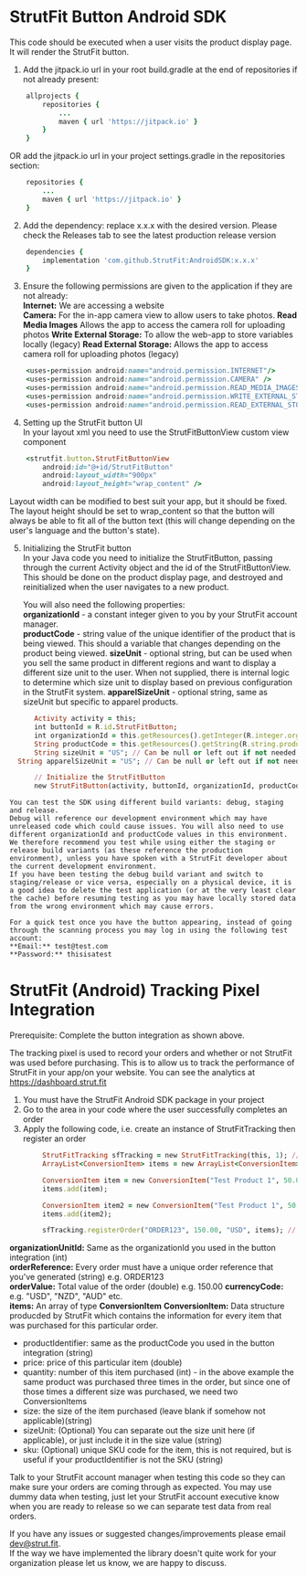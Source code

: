 # StrutFit Button Android SDK
This code should be executed when a user visits the product display page. It will render the StrutFit button.


1. Add the jitpack.io url in your root build.gradle at the end of repositories if not already present:
```ruby
	allprojects {
		repositories {
			...
			maven { url 'https://jitpack.io' }
		}
	}
```
OR add the jitpack.io url in your project settings.gradle in the repositories section:
```ruby
	repositories {
		...
		maven { url 'https://jitpack.io' }
	}
``` 
  
2. Add the dependency: replace x.x.x with the desired version. Please check the Releases tab to see the latest production release version
```ruby
	dependencies {
		implementation 'com.github.StrutFit:AndroidSDK:x.x.x'
	}
```

3. Ensure the following permissions are given to the application if they are not already:  
	**Internet:** We are accessing a website  
	**Camera:** For the in-app camera view to allow users to take photos.
	**Read Media Images** Allows the app to access the camera roll for uploading photos
	**Write External Storage:** To allow the web-app to store variables locally (legacy) 
	**Read External Storage:** Allows the app to access camera roll for uploading photos (legacy) 

```ruby
    <uses-permission android:name="android.permission.INTERNET"/>
    <uses-permission android:name="android.permission.CAMERA" />
    <uses-permission android:name="android.permission.READ_MEDIA_IMAGES" />
    <uses-permission android:name="android.permission.WRITE_EXTERNAL_STORAGE" android:maxSdkVersion="29" />
    <uses-permission android:name="android.permission.READ_EXTERNAL_STORAGE" android:maxSdkVersion="32"/>
```

4. Setting up the StrutFit button UI  
	In your layout xml you need to use the StrutFitButtonView custom view component
```ruby
    <strutfit.button.StrutFitButtonView
        android:id="@+id/StrutFitButton"
        android:layout_width="900px"
        android:layout_height="wrap_content" />
```  

Layout width can be modified to best suit your app, but it should be fixed. The layout height should be set to wrap_content so that the button will always be able to fit all of the button text (this will change depending on the user's language and the button's state).
	
5. Initializing the StrutFit button  
	In your Java code you need to initialize the StrutFitButton, passing through the current Activity object and the id of the StrutFitButtonView. This should be done on the product display page, and destroyed and reinitialized when the user navigates to a new product.  

	You will also need the following properties:  
	**organizationId** - a constant integer given to you by your StrutFit account manager.  
	**productCode** - string value of the unique identifier of the product that is being viewed. This should a variable that changes depending on the product being viewed.
	**sizeUnit** - optional string, but can be used when you sell the same product in different regions and want to display a different size unit to the user.
        When not supplied, there is internal logic to determine which size unit to display based on previous configuration in the StrutFit system.
	**apparelSizeUnit** - optional string, same as sizeUnit but specific to apparel products. 

  ```ruby
        Activity activity = this;
        int buttonId = R.id.StrutFitButton;
        int organizationId = this.getResources().getInteger(R.integer.organizationUnitId);
        String productCode = this.getResources().getString(R.string.productCode);
        String sizeUnit = "US"; // Can be null or left out if not needed
	String apparelSizeUnit = "US"; // Can be null or left out if not needed

        // Initialize the StrutFitButton
        new StrutFitButton(activity, buttonId, organizationId, productCode, sizeUnit, apparelSizeUnit);
```
	
	You can test the SDK using different build variants: debug, staging and release.  
	Debug will reference our development environment which may have unreleased code which could cause issues. You will also need to use different organizationId and productCode values in this environment.  
	We therefore recommend you test while using either the staging or release build variants (as these reference the production environment), unless you have spoken with a StrutFit developer about the current development environment.  
	If you have been testing the debug build variant and switch to staging/release or vice versa, especially on a physical device, it is a good idea to delete the test application (or at the very least clear the cache) before resuming testing as you may have locally stored data from the wrong environment which may cause errors.  

	For a quick test once you have the button appearing, instead of going through the scanning process you may log in using the following test account:   
	**Email:** test@test.com    
	**Password:** thisisatest    

# StrutFit (Android) Tracking Pixel Integration
Prerequisite: Complete the button integration as shown above.

The tracking pixel is used to record your orders and whether or not StrutFit was used before purchasing. This is to allow us to track the performance of StrutFit in your app/on your website.
You can see the analytics at https://dashboard.strut.fit

1. You must have the StrutFit Android SDK package in your project
2. Go to the area in your code where the user successfully completes an order
3. Apply the following code, i.e. create an instance of StrutFitTracking then register an order

```ruby
        StrutFitTracking sfTracking = new StrutFitTracking(this, 1); // organizationUnitId
        ArrayList<ConversionItem> items = new ArrayList<ConversionItem>();

        ConversionItem item = new ConversionItem("Test Product 1", 50.00, 1, "5 US"); // productIdentifier, price, quantity, size
        items.add(item);

        ConversionItem item2 = new ConversionItem("Test Product 1", 50.00, 2, "8", "US"); // productIdentifier, price, quantity, size, sizeUnit
        items.add(item2);

        sfTracking.registerOrder("ORDER123", 150.00, "USD", items); // orderReference, orderValue, currencyCode, items
```
**organizationUnitId:** Same as the organizationId you used in the button integration (int)  
**orderReference:** Every order must have a unique order reference that you've generated (string) e.g. ORDER123  
**orderValue:** Total value of the order (double) e.g. 150.00 
**currencyCode:** e.g. "USD", "NZD", "AUD" etc.  
**items:** An array of type **ConversionItem**
**ConversionItem:** Data structure producded by StrutFit which contains the information for every item that was purchased for this particular order.  
* productIdentifier: same as the productCode you used in the button integration (string)  
* price: price of this particular item (double)  
* quantity: number of this item purchased (int) - in the above example the same product was purchased three times in the order, but since one of those times a different size was purchased, we need two ConversionItems  
* size: the size of the item purchased (leave blank if somehow not applicable)(string)	
* sizeUnit: (Optional) You can separate out the size unit here (if applicable), or just include it in the size value (string)    
* sku: (Optional) unique SKU code for the item, this is not required, but is useful if your productIdentifier is not the SKU (string)  

Talk to your StrutFit account manager when testing this code so they can make sure your orders are coming through as expected. You may use dummy data when testing, just let your StrutFit account executive know when you are ready to release so we can separate test data from real orders.
	

If you have any issues or suggested changes/improvements please email dev@strut.fit.   
If the way we have implemented the library doesn't quite work for your organization please let us know, we are happy to discuss.
